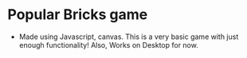 # Popular Bricks game
- Made using Javascript, canvas.
This is a very basic game with just enough functionality! Also, Works on Desktop for now.
